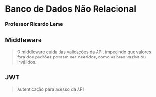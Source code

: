 # Banco de Dados Não Relacional

### Professor Ricardo Leme

## Middleware

> O middleware cuida das validações da API, impedindo que valores fora dos padrões possam ser inseridos, como valores vazios ou inválidos.

## JWT

> Autenticação para acesso da API

